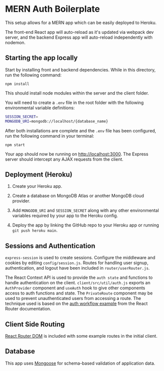 # MERN Auth Boilerplate

This setup allows for a MERN app which can be easily deployed to Heroku.

The front-end React app will auto-reload as it's updated via webpack dev server, and the backend Express app will auto-reload independently with nodemon.

## Starting the app locally

Start by installing front and backend dependencies. While in this directory, run the following command:

```
npm install
```

This should install node modules within the server and the client folder.

You will need to create a `.env` file in the root folder with the following environmental variable definitions:

```sh
SESSION_SECRET=
MONGODB_URI=mongodb://localhost/{database_name}
```

After both installations are complete and the `.env` file has been configured, run the following command in your terminal:

```
npm start
```

Your app should now be running on <http://localhost:3000>. The Express server should intercept any AJAX requests from the client.

## Deployment (Heroku)

1. Create your Heroku app.

2. Create a database on MongoDB Atlas or another MongoDB cloud provider.

3. Add `MONGODB_URI` and `SESSION_SECRET` along with any other environmental variables required by your app
   to the Heroku config.

4. Deploy the app by linking the GitHub repo to your Heroku app or running `git push heroku main`.

## Sessions and Authentication

`express-session` is used to create sessions. Configure the middleware and cookies by editing `config/session.js`. Routes for handling user signup, authentication, and logout have been included in `router/userRouter.js`.

The React Context API is used to provide the `auth state` and functions to handle authentication on the client. `client/src/util/auth.js` exports an `AuthProvider` component and `useAuth` hook to give other components access to auth functions and state. The `PrivateRoute` component may be used to prevent unauthenticated users from accessing a route. The technique used is based on the [auth workflow example](https://reactrouter.com/web/example/auth-workflow) from the React Router documentation.

## Client Side Routing

[React Router DOM](https://reactrouter.com/web/guides/quick-start) is included with some example routes in the initial client.

## Database

This app uses [Mongoose](https://mongoosejs.com/) for schema-based validation of application data.
